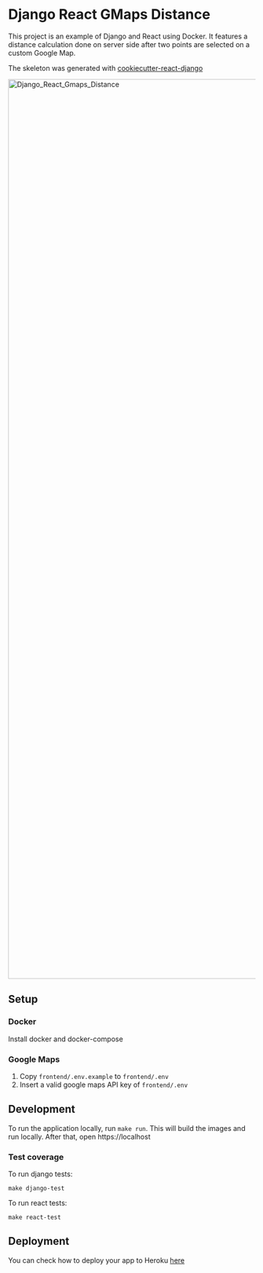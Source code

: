 # Django React GMaps Distance

This project is an example of Django and React using Docker. It features a distance calculation done on server side after two points are selected on a custom Google Map.

The skeleton was generated with [cookiecutter-react-django](https://github.com/ohduran/cookiecutter-react-django)

<img width="1833" alt="Django_React_Gmaps_Distance" src="https://user-images.githubusercontent.com/95258/93455920-5ceb9980-f8b3-11ea-8ed9-9ce37b9f697c.png">



## Setup

### Docker

Install docker and docker-compose

### Google Maps

1. Copy `frontend/.env.example` to `frontend/.env`
2. Insert a valid google maps API key of `frontend/.env`

## Development

To run the application locally, run `make run`. This will build the images and run locally. After that, open https://localhost

### Test coverage

To run django tests:

```
make django-test
```

To run react tests:

```
make react-test
```

## Deployment

You can check how to deploy your app to Heroku [here](https://github.com/ohduran/cookiecutter-react-django#deploy-to-heroku)

